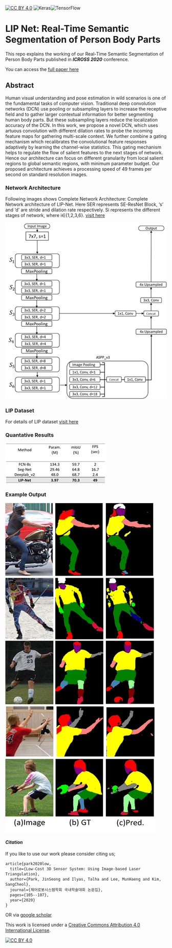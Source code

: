 
[![CC BY 4.0][cc-by-shield]][cc-by]
<img alt="Keras" src="https://img.shields.io/badge/Keras%20-%23D00000.svg?&style=for-the-badge&logo=Keras&logoColor=white"/><img alt="TensorFlow" src="https://img.shields.io/badge/TensorFlow%20-%23FF6F00.svg?&style=for-the-badge&logo=TensorFlow&logoColor=white" />
# LIP Net: Real-Time Semantic Segmentation of Person Body Parts

This repo explains the working of our Real-Time Semantic Segmentation of Person Body Parts published in  **_ICROSS 2020_** conference.

You can access the [full paper here](https://www.dbpia.co.kr/pdf/pdfView.do?nodeId=NODE09410358&mark=0&useDate=&bookmarkCnt=0&ipRange=N&accessgl=Y&language=ko_KR)

## Abstract

Human visual understanding and pose estimation in wild scenarios is one of the fundamental tasks of computer vision. Traditional deep convolution networks (DCN) use pooling or subsampling layers to increase the receptive field and to gather larger contextual information for better segmenting human body parts. But these subsampling layers reduce the localization accuracy of the DCN. In this work, we propose a novel DCN, which uses artuous convolution with different dilation rates to probe the incoming feature maps for gathering multi-scale context. We further combine a gating mechanism which recalibrates the convolutional feature responses adaptively by learning the channel-wise statistics. This gating mechanism helps to regulate the flow of salient features to the next stages of network. Hence our architecture can focus on different granularity from local salient regions to global semantic regions, with minimum parameter budget. Our proposed architecture achieves a processing speed of 49 frames per second on standard resolution images.

### Network Architecture

Following images shows Complete Network Architecture: Complete Network architecture of LIP-Net. Here SER represents SE-ResNet Block, ‘s’ and ‘d’ are stride and dilation rate respectively. Si represents the different stages of network, where i∈{1,2,3,6}. [visit here](https://www.dbpia.co.kr/pdf/pdfView.do?nodeId=NODE09410358&mark=0&useDate=&bookmarkCnt=0&ipRange=N&accessgl=Y&language=ko_KR)

![alt text](https://github.com/Mr-TalhaIlyas/LIP-Net-Real-Time-Semantic-Segmentation-of-Person-Body-Parts/blob/master/screens/img1.png)
### LIP Dataset
For details of LIP dataset [visit here](https://github.com/Mr-TalhaIlyas/Color-Pallets-and-Class-Names-for-Semantic-Segmentation-Datasets)

### Quantative Results
![alt text](https://github.com/Mr-TalhaIlyas/LIP-Net-Real-Time-Semantic-Segmentation-of-Person-Body-Parts/blob/master/screens/img2.png)

### Example Output

![alt text](https://github.com/Mr-TalhaIlyas/LIP-Net-Real-Time-Semantic-Segmentation-of-Person-Body-Parts/blob/master/screens/img3.png)

#### **_Citation_**
If you like to use our work please consider citing us;
```
article{park2020low,
  title={Low-Cost 3D Sensor System: Using Image-based Laser Triangulation},
  author={Park, JinSeong and Ilyas, Talha and Lee, MunHaeng and Kim, SangCheol},
  journal={제어로봇시스템학회 국내학술대회 논문집},
  pages={105--107},
  year={2020}
}
```
OR via [google scholar](https://scholar.google.com/citations?user=HYNOyyAAAAAJ&hl=en)

This work is licensed under a
[Creative Commons Attribution 4.0 International License][cc-by].

[![CC BY 4.0][cc-by-image]][cc-by]

[cc-by]: http://creativecommons.org/licenses/by/4.0/
[cc-by-image]: https://i.creativecommons.org/l/by/4.0/88x31.png
[cc-by-shield]: https://img.shields.io/badge/License-CC%20BY%204.0-lightgrey.svg
